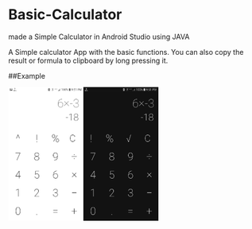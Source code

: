 # Basic-Calculator
made a Simple Calculator in Android Studio using JAVA

A Simple calculator App with the basic functions.
You can also copy the result or formula to clipboard by long pressing it.

##Example
<div style="display:flex;">
<img alt="App image" src="Example/lightmode.jpeg" width="30%">
<img alt="App image" src="Example/darkmode.jpeg" width="30%">
</div>
